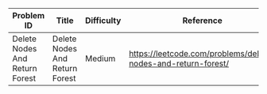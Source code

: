 | Problem ID | Title | Difficulty | Reference
| --- | --- | --- | ---
| Delete Nodes And Return Forest | Delete Nodes And Return Forest | Medium | https://leetcode.com/problems/delete-nodes-and-return-forest/
